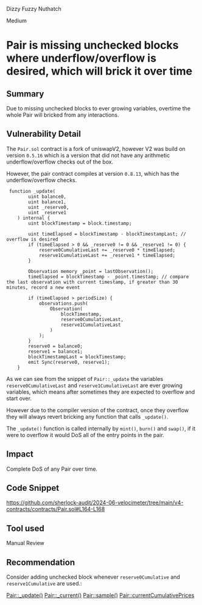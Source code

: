 Dizzy Fuzzy Nuthatch

Medium

# Pair is missing unchecked blocks where underflow/overflow is desired, which will brick it over time

## Summary

Due to missing unchecked blocks to ever growing variables, overtime the whole Pair will bricked from any interactions.

## Vulnerability Detail

The `Pair.sol` contract is a fork of uniswapV2, however V2 was build on version `0.5.16` which is a version that did not have any arithmetic underflow/overflow checks out of the box.

However, the pair contract compiles at version `0.8.13`, which has the underflow/overflow checks.

```solidity
 function _update(
        uint balance0,
        uint balance1,
        uint _reserve0,
        uint _reserve1
    ) internal {
        uint blockTimestamp = block.timestamp;

        uint timeElapsed = blockTimestamp - blockTimestampLast; // overflow is desired
        if (timeElapsed > 0 && _reserve0 != 0 && _reserve1 != 0) {
            reserve0CumulativeLast += _reserve0 * timeElapsed;
            reserve1CumulativeLast += _reserve1 * timeElapsed;
        }

        Observation memory _point = lastObservation();
        timeElapsed = blockTimestamp - _point.timestamp; // compare the last observation with current timestamp, if greater than 30 minutes, record a new event

        if (timeElapsed > periodSize) {
            observations.push(
                Observation(
                    blockTimestamp,
                    reserve0CumulativeLast,
                    reserve1CumulativeLast
                )
            );
        }
        reserve0 = balance0;
        reserve1 = balance1;
        blockTimestampLast = blockTimestamp;
        emit Sync(reserve0, reserve1);
    }
```

As we can see from the snippet of `Pair::_update` the variables `reserve0CumulativeLast` and `reserve1CumulativeLast` are ever growing variables, which means after sometimes they are expected to overflow and start over.

However due to the compiler version of the contract, once they overflow they will always revert bricking any function that calls `_update()`.

The `_update()` function is called internally by `mint()`, `burn()` and `swap()`, if it were to overflow it would DoS all of the entry points in the pair.

## Impact

Complete DoS of any Pair over time.

## Code Snippet

https://github.com/sherlock-audit/2024-06-velocimeter/tree/main/v4-contracts/contracts/Pair.sol#L164-L168

## Tool used

Manual Review

## Recommendation

Consider adding unchecked block whenever `reserve0Cumulative` and `reserve1Cumulative` are used.:

[Pair::_update()](https://github.com/sherlock-audit/2024-06-velocimeter/tree/main/v4-contracts/contracts/Pair.sol#L164-L168)
[Pair::_current()](https://github.com/sherlock-audit/2024-06-velocimeter/tree/main/v4-contracts/contracts/Pair.sol#L205-L207)
[Pair::sample()](https://github.com/sherlock-audit/2024-06-velocimeter/blob/63818925987a5115a80eff4bd12578146a844cfd/v4-contracts/contracts/Pair.sol#L236-L238)
[Pair::currentCumulativePrices](https://github.com/sherlock-audit/2024-06-velocimeter/blob/63818925987a5115a80eff4bd12578146a844cfd/v4-contracts/contracts/Pair.sol#L191-L193)
